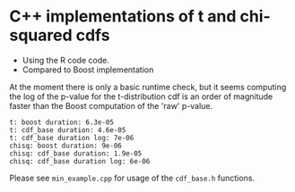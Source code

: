 # C++ implementations of t and chi-squared cdfs

 * Using the R code code.
 * Compared to Boost implementation

 At the moment there is only a basic runtime check, but it seems computing
 the log of the p-value for the t-distribution cdf is an order of magnitude faster than the Boost computation of the 'raw' p-value.

 ```  
 t: boost duration: 6.3e-05
 t: cdf_base duration: 4.6e-05
 t: cdf_base duration log: 7e-06
 chisq: boost duration: 9e-06
 chisq: cdf_base duration: 1.9e-05
 chisq: cdf_base duration log: 6e-06
 ```  

 Please see `min_example.cpp` for usage of the `cdf_base.h` functions.


